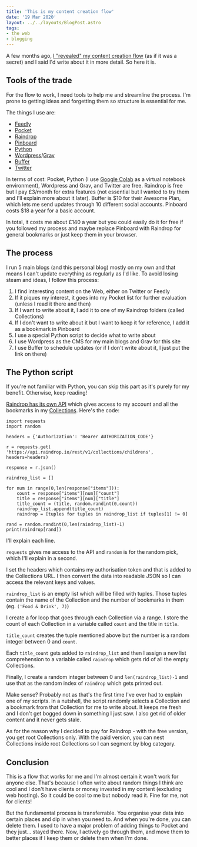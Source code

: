 ```yaml
---
title: 'This is my content creation flow'
date: '19 Mar 2020'
layout: ../../layouts/BlogPost.astro
tags:
- the web
- blogging
---
```


A few months ago, [I "revealed" my content creation flow](https://twitter.com/LukeDavisSEO/status/1233102657826566144?s=20) (as if it was a secret) and I said I'd write about it in more detail. So here it is.

## Tools of the trade
For the flow to work, I need tools to help me and streamline the process. I'm prone to getting ideas and forgetting them so structure is essential for me.

The things I use are:

* [Feedly](https://feedly.com/)
* [Pocket](https://getpocket.com/en/)
* [Raindrop](https://raindrop.io/)
* [Pinboard](https://pinboard.in/)
* [Python](https://www.python.org/)
* [Wordpress](https://wordpress.org/)/[Grav](https://getgrav.org/)
* [Buffer](https://buffer.com/)
* [Twitter](https://twitter.com/)

In terms of cost: Pocket, Python (I use [Google Colab](https://colab.research.google.com/) as a virtual notebook environment), Wordpress and Grav, and Twitter are free. Raindrop is free but I pay £3/month for extra features (not essential but I wanted to try them and I'll explain more about it later). Buffer is $10 for their Awesome Plan, which lets me send updates through 10 different social accounts. Pinboard costs $18 a year for a basic account.

In total, it costs me about £140 a year but you could easily do it for free if you followed my process and maybe replace Pinboard with Raindrop for general bookmarks or just keep them in your browser.

## The process
I run 5 main blogs (and this personal blog) mostly on my own and that means I can't update everything as regularly as I'd like. To avoid losing steam and ideas, I follow this process:

1. I find interesting content on the Web, either on Twitter or Feedly
2. If it piques my interest, it goes into my Pocket list for further evaluation (unless I read it there and then)
3. If I want to write about it, I add it to one of my Raindrop folders (called Collections)
4. If I don't want to write about it but I want to keep it for reference, I add it as a bookmark in Pinboard
5. I use a special Python script to decide what to write about
6. I use Wordpress as the CMS for my main blogs and Grav for this site
7. I use Buffer to schedule updates (or if I don't write about it, I just put the link on there)

## The Python script
If you're not familiar with Python, you can skip this part as it's purely for my benefit. Otherwise, keep reading!

[Raindrop has its own API](https://help.raindrop.io/collections/) which gives access to my account and all the bookmarks in my [Collections](https://help.raindrop.io/collections). Here's the code:

~~~
import requests
import random

headers = {'Authorization': 'Bearer AUTHORIZATION_CODE'}

r = requests.get(
'https://api.raindrop.io/rest/v1/collections/childrens', headers=headers)

response = r.json()

raindrop_list = []

for num in range(0,len(response["items"])):
	count = response["items"][num]["count"]
	title = response["items"][num]["title"]
	title_count = (title, random.randint(0,count))
	raindrop_list.append(title_count)
	raindrop = [tuples for tuples in raindrop_list if tuples[1] != 0]

rand = random.randint(0,len(raindrop_list)-1)
print(raindrop[rand])
~~~
I'll explain each line.

`requests` gives me access to the API and `random` is for the random pick, which I'll explain in a second.

I set the headers which contains my authorisation token and that is added to the Collections URL. I then convert the data into readable JSON so I can access the relevant keys and values.

`raindrop_list` is an empty list which will be filled with tuples. Those tuples contain the name of the Collection and the number of bookmarks in them (eg. `('Food & Drink', 7)`)

I create a for loop that goes through each Collection via a range. I store the count of each Collection in a variable called `count` and the title in `title`.

`title_count` creates the tuple mentioned above but the number is a random integer between 0 and `count`.

Each `title_count` gets added to `raindrop_list` and then I assign a new list comprehension to a variable called `raindrop` which gets rid of all the empty Collections.

Finally, I create a random integer between 0 and `len(raindrop_list)-1` and use that as the random index of `raindrop` which gets printed out.

Make sense? Probably not as that's the first time I've ever had to explain one of my scripts. In a nutshell, the script randomly selects a Collection and a bookmark from that Collection for me to write about. It keeps me fresh and I don't get bogged down in something I just saw. I also get rid of older content and it never gets stale.

As for the reason why I decided to pay for Raindrop - with the free version, you get root Collections only. With the paid version, you can nest Collections inside root Collections so I can segment by blog category.

## Conclusion
This is a flow that works for me and I'm almost certain it won't work for anyone else. That's because I often write about random things I think are cool and I don't have clients or money invested in my content (excluding web hosting). So it could be cool to me but nobody read it. Fine for me, not for clients!

But the fundamental process is transferrable. You organise your data into certain places and dip in when you need to. And when you're done, you can delete them. I used to have a major problem of adding things to Pocket and they just... stayed there. Now, I actively go through them, and move them to better places if I keep them or delete them when I'm done.